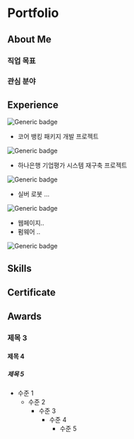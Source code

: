 # Portfolio
## About Me

### 직업 목표

### 관심 분야

## Experience

![Generic badge](https://img.shields.io/badge/2019.03~2020.08-사내_프로젝트(18개월)-blue.svg)

- 코어 뱅킹 패키지 개발 프로젝트

![Generic badge](https://img.shields.io/badge/2018.05~2019.02-외주_프로젝트(10개월)-blue.svg)

- 하나은행 기업평가 시스템 재구축 프로젝트

![Generic badge](https://img.shields.io/badge/2016.03~2017.12-대학원_프로젝트-brightgreen.svg)

- 실버 로봇 ...

![Generic badge](https://img.shields.io/badge/2018.05~2029.02-사내_프로젝트-blue.svg)

- 웹페이지..
- 펌웨어 ..

![Generic badge](https://img.shields.io/badge/2018.05~2029.02-대학교_프로젝트-brightgreen.svg)


## Skills

## Certificate

## Awards

### 제목 3
#### 제목 4
##### 제목 5
- 수준 1
  - 수준 2
    - 수준 3
      - 수준 4
        - 수준 5